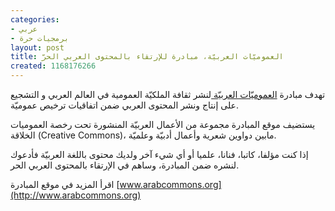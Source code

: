```yaml
---
categories:
- عربي
- برمجيات حرة
layout: post
title: العموميّات العربيّة، مبادرة للإرتقاء بالمحتوى العربي الحرّ
created: 1168176266
---
```

تهدف مبادرة [العموميّات العربيّة ](http://www.arabcommons.org) لنشر ثقافة الملكيّة العمومية في العالم العربي و التشجيع على إنتاج ونشر المحتوى العربي ضمن اتفاقيات ترخيص عموميّة.

يستضيف موقع المبادرة مجموعة من الأعمال العربيّة المنشورة تحت رخصة العموميات الخلاقة (Creative Commons)، مابين دواوين شعرية وأعمال أدبيّة وعلميّة.

إذا كنت مؤلفا، كاتبا، فنانا، علميا أو أي شيء آخر ولديك محتوى باللغة العربيّة فأدعوك لنشره ضمن المبادرة، وساهم في الإرتقاء بالمحتوى العربي الحر.

اقرأ المزيد في موقع المبادرة [www.arabcommons.org](http://www.arabcommons.org)
